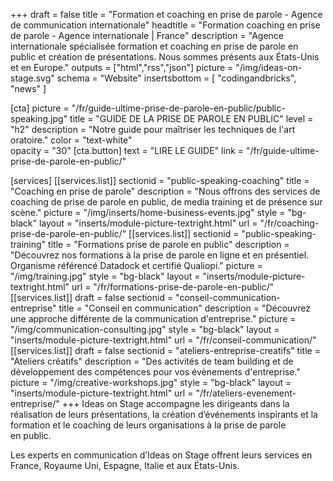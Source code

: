 +++
draft	 				= false
title 					= "Formation et coaching en prise de parole - Agence de communication internationale"
headtitle 			= "Formation coaching en prise de parole - Agence internationale | France"
description		= "Agence internationale spécialisée formation et coaching en prise de parole en public et création de présentations. Nous sommes présents aux États-Unis et en Europe."
outputs				= ["html","rss","json"]
picture				= "/img/ideas-on-stage.svg"
schema				= "Website"
insertsbottom	= [ "codingandbricks", "news" ]

[cta]
	picture 		= "/fr/guide-ultime-prise-de-parole-en-public/public-speaking.jpg"
	title 				= "GUIDE DE LA PRISE DE PAROLE EN PUBLIC"
	level				= "h2"
	description = "Notre guide pour maîtriser les techniques de l'art oratoire."
	color				= "text-white"	
	opacity			= "30"
	[cta.button]
		text 			= "LIRE LE GUIDE"
		link				= "/fr/guide-ultime-prise-de-parole-en-public/"

[services]
	[[services.list]]
		sectionid		= "public-speaking-coaching"
		title				= "Coaching en prise de parole"
		description	= "Nous offrons des services de coaching de prise de parole en public, de media training et de présence sur scène."
		picture			= "/img/inserts/home-business-events.jpg"
		style				= "bg-black"
		layout				= "inserts/module-picture-textright.html"
		url					= "/fr/coaching-prise-de-parole-en-public/"	
	[[services.list]]
		sectionid		= "public-speaking-training"
		title				= "Formations prise de parole en public"
		description	= "Découvrez nos formations à la prise de parole en ligne et en présentiel. Organisme référencé Datadock et certifié Qualiopi."
		picture			= "/img/training.jpg"
		style				= "bg-black"
		layout				= "inserts/module-picture-textright.html"
		url					= "/fr/formations-prise-de-parole-en-public/"
	[[services.list]]
		draft				= false
		sectionid		= "conseil-communication-entreprise"
		title				= "Conseil en communication"
		description	= "Découvrez une approche différente de la communication d'entreprise."
		picture			= "/img/communication-consulting.jpg"
		style				= "bg-black"
		layout				= "inserts/module-picture-textright.html"
		url					= "/fr/conseil-communication/"
	[[services.list]]
		draft				= false
		sectionid		= "ateliers-entreprise-creatifs"
		title				= "Ateliers créatifs"
		description	= "Des activités de team building et de développement des compétences pour vos évènements d'entreprise."
		picture			= "/img/creative-workshops.jpg"
		style				= "bg-black"
		layout				= "inserts/module-picture-textright.html"
		url					= "/fr/ateliers-evenement-entreprise/"
+++
Ideas on Stage accompagne les dirigeants dans la réalisation de leurs présentations, la création d’événements inspirants et la formation et le coaching de leurs organisations à la prise de parole en public.

Les experts en communication d’Ideas on Stage offrent leurs services en France, Royaume Uni, Espagne, Italie et aux États-Unis.
